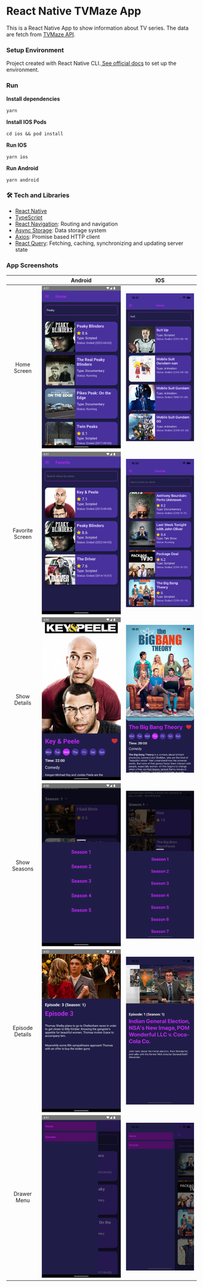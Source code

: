 # React Native TVMaze App 

This is a React Native App to show information about TV series. The data are fetch from [TVMaze API](https://www.tvmaze.com/api).

### Setup Environment

Project created with React Native CLI.[ See official docs](https://reactnative.dev/docs/environment-setup) to set up the environment.

### Run

**Install dependencies**

```
yarn
```

**Install IOS Pods**

```
cd ios && pod install
```

**Run IOS**

```
yarn ios
```

**Run Android**

```
yarn android
```

### 🛠 Tech and Libraries

- [React Native](https://reactnative.dev/)
- [TypeScript](https://www.typescriptlang.org/)
- [React Navigation](https://reactnavigation.org/): Routing and navigation
- [Async Storage](https://react-native-async-storage.github.io/async-storage/): Data storage system
- [Axios](https://github.com/axios/axios): Promise based HTTP client
- [React Query](https://react-query.tanstack.com/): Fetching, caching, synchronizing and updating server state

### App Screenshots

|                 |                   Android                    |                   IOS                    |
| :-------------: | :------------------------------------------: | :--------------------------------------: |
|   Home Screen   |   ![](docs/images/android/home-screen.png)   |   ![](docs/images/ios/home-screen.png)   |
| Favorite Screen | ![](docs/images/android/favorite-screen.png) | ![](docs/images/ios/favorite-screen.png) |
|  Show Details   |  ![](docs/images/android/show-details.png)   |  ![](docs/images/ios/show-details.png)   |
|  Show Seasons   |   ![](docs/images/android/show-season.png)   |   ![](docs/images/ios/show-season.png)   |
| Episode Details | ![](docs/images/android/episode-details.png) | ![](docs/images/ios/episode-details.png) |
|   Drawer Menu   |   ![](docs/images/android/drawer-menu.png)   |   ![](docs/images/ios/drawer-menu.png)   |
